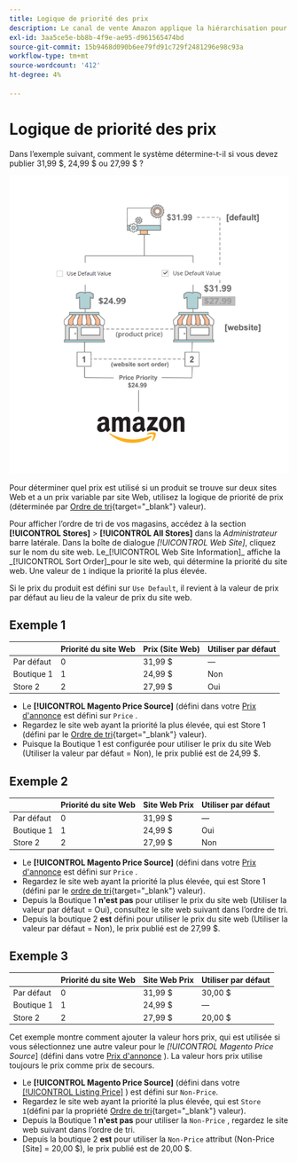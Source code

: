 ```yaml
---
title: Logique de priorité des prix
description: Le canal de vente Amazon applique la hiérarchisation pour déterminer le prix publié d'une annonce Amazon.
exl-id: 3aa5ce5e-bb8b-4f9e-ae95-d961565474bd
source-git-commit: 15b9468d090b6ee79fd91c729f2481296e98c93a
workflow-type: tm+mt
source-wordcount: '412'
ht-degree: 4%

---
```


# Logique de priorité des prix

Dans l’exemple suivant, comment le système détermine-t-il si vous devez publier 31,99 $, 24,99 $ ou 27,99 $ ?

![Portée du prix du commerce](assets/amazon-price-scope.png)

Pour déterminer quel prix est utilisé si un produit se trouve sur deux sites Web et a un prix variable par site Web, utilisez la logique de priorité de prix (déterminée par [Ordre de tri](https://docs.magento.com/user-guide/stores/stores-all-create-view.html){target=&quot;_blank&quot;} valeur).

Pour afficher l’ordre de tri de vos magasins, accédez à la section **[!UICONTROL Stores]** > **[!UICONTROL All Stores]** dans la _Administrateur_ barre latérale. Dans la boîte de dialogue _[!UICONTROL Web Site]_, cliquez sur le nom du site web. Le_[!UICONTROL Web Site Information]_ affiche la _[!UICONTROL Sort Order]_pour le site web, qui détermine la priorité du site web. Une valeur de `1` indique la priorité la plus élevée.

Si le prix du produit est défini sur `Use Default`, il revient à la valeur de prix par défaut au lieu de la valeur de prix du site web.

## Exemple 1

|  | Priorité du site Web | Prix (Site Web) | Utiliser par défaut |
|---|---|---|---|
| Par défaut | 0 | 31,99 $ | — |
| Boutique 1 | 1 | 24,99 $ | Non |
| Store 2 | 2 | 27,99 $ | Oui |

- Le **[!UICONTROL Magento Price Source]** (défini dans votre [Prix d&#39;annonce](./listing-price.md) est défini sur `Price` .
- Regardez le site web ayant la priorité la plus élevée, qui est Store 1 (défini par le [Ordre de tri](https://docs.magento.com/user-guide/stores/stores-all-create-view.html){target=&quot;_blank&quot;} valeur).
- Puisque la Boutique 1 est configurée pour utiliser le prix du site Web (Utiliser la valeur par défaut = Non), le prix publié est de 24,99 $.

## Exemple 2

|  | Priorité du site Web | Site Web Prix | Utiliser par défaut |
|---|---|---|---|
| Par défaut | 0 | 31,99 $ | — |
| Boutique 1 | 1 | 24,99 $ | Oui |
| Store 2 | 2 | 27,99 $ | Non |

- Le **[!UICONTROL Magento Price Source]** (défini dans votre [Prix d&#39;annonce](./listing-price.md) est défini sur `Price` .
- Regardez le site web ayant la priorité la plus élevée, qui est Store 1 (défini par le [ordre de tri](https://docs.magento.com/user-guide/stores/stores-all-create-view.html){target=&quot;_blank&quot;} valeur).
- Depuis la Boutique 1 **n&#39;est pas** pour utiliser le prix du site web (Utiliser la valeur par défaut = Oui), consultez le site web suivant dans l’ordre de tri.
- Depuis la boutique 2 **est** défini pour utiliser le prix du site web (Utiliser la valeur par défaut = Non), le prix publié est de 27,99 $.

## Exemple 3

|  | Priorité du site Web | Site Web Prix | Utiliser par défaut |
|---|---|---|---|
| Par défaut | 0 | 31,99 $ | 30,00 $ |
| Boutique 1 | 1 | 24,99 $ | — |
| Store 2 | 2 | 27,99 $ | 20,00 $ |

Cet exemple montre comment ajouter la valeur hors prix, qui est utilisée si vous sélectionnez une autre valeur pour le _[!UICONTROL Magento Price Source_] (défini dans votre [Prix d&#39;annonce](./listing-price.md) ). La valeur hors prix utilise toujours le prix comme prix de secours.

- Le **[!UICONTROL Magento Price Source]** (défini dans votre [[!UICONTROL Listing Price]](./listing-price.md) ) est défini sur `Non-Price`.
- Regardez le site web ayant la priorité la plus élevée, qui est `Store 1`(défini par la propriété [Ordre de tri](https://docs.magento.com/user-guide/stores/stores-all-create-view.html){target=&quot;_blank&quot;} valeur).
- Depuis la Boutique 1 **n&#39;est pas** pour utiliser la `Non-Price` , regardez le site web suivant dans l’ordre de tri.
- Depuis la boutique 2 **est** pour utiliser la `Non-Price` attribut (Non-Price [Site] = 20,00 $), le prix publié est de 20,00 $.
